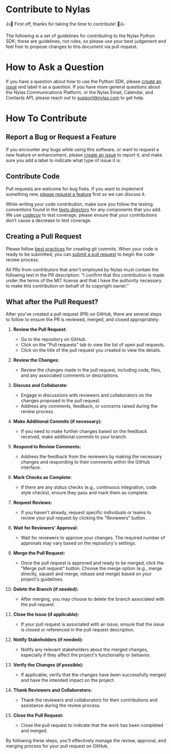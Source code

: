 # Contribute to Nylas
👍🎉 First off, thanks for taking the time to contribute! 🎉👍

The following is a set of guidelines for contributing to the Nylas Python SDK; these are guidelines, not rules, so please use your best judgement and feel free to propose changes to this document via pull request.

# How to Ask a Question

If you have a question about how to use the Python SDK, please [create an issue](https://github.com/nylas/nylas-python/issues) and label it as a question. If you have more general questions about the Nylas Communications Platform, or the Nylas Email, Calendar, and Contacts API, please reach out to support@nylas.com to get help.

# How To Contribute
## Report a Bug or Request a Feature

If you encounter any bugs while using this software, or want to request a new feature or enhancement, please [create an issue](https://github.com/nylas/nylas-python/issues) to report it, and make sure you add a label to indicate what type of issue it is.

## Contribute Code

Pull requests are welcome for bug fixes. If you want to implement something new, [please request a feature](https://github.com/nylas/nylas-python/issues) first so we can discuss it.

While writing your code contribution, make sure you follow the testing conventions found in the [tests directory](https://github.com/nylas/nylas-python/tree/main/tests) for any components that you add. We use [codecov](https://codecov.io/gh/nylas/nylas-python) to test coverage, please ensure that your contributions don’t cause a decrease to test coverage.

## Creating a Pull Request

Please follow [best practices](https://github.com/trein/dev-best-practices/wiki/Git-Commit-Best-Practices) for creating git commits. When your code is ready to be submitted, you can [submit a pull request](https://help.github.com/articles/creating-a-pull-request/) to begin the code review process.

All PRs from contributors that aren't employed by Nylas must contain the following text in the PR description: "I confirm that this contribution is made under the terms of the MIT license and that I have the authority necessary to make this contribution on behalf of its copyright owner."
## What after the Pull Request?
After you've created a pull request (PR) on GitHub, there are several steps to follow to ensure the PR is reviewed, merged, and closed appropriately:

1. **Review the Pull Request:**
   - Go to the repository on GitHub.
   - Click on the "Pull requests" tab to view the list of open pull requests.
   - Click on the title of the pull request you created to view the details.

2. **Review the Changes:**
   - Review the changes made in the pull request, including code, files, and any associated comments or descriptions.

3. **Discuss and Collaborate:**
   - Engage in discussions with reviewers and collaborators on the changes proposed in the pull request.
   - Address any comments, feedback, or concerns raised during the review process.

4. **Make Additional Commits (if necessary):**
   - If you need to make further changes based on the feedback received, make additional commits to your branch.

5. **Respond to Review Comments:**
   - Address the feedback from the reviewers by making the necessary changes and responding to their comments within the GitHub interface.

6. **Mark Checks as Complete:**
   - If there are any status checks (e.g., continuous integration, code style checks), ensure they pass and mark them as complete.

7. **Request Reviews:**
   - If you haven't already, request specific individuals or teams to review your pull request by clicking the "Reviewers" button.

8. **Wait for Reviewers' Approval:**
   - Wait for reviewers to approve your changes. The required number of approvals may vary based on the repository's settings.

9. **Merge the Pull Request:**
   - Once the pull request is approved and ready to be merged, click the "Merge pull request" button. Choose the merge option (e.g., merge directly, squash and merge, rebase and merge) based on your project's guidelines.

10. **Delete the Branch (if needed):**
    - After merging, you may choose to delete the branch associated with the pull request.

11. **Close the Issue (if applicable):**
    - If your pull request is associated with an issue, ensure that the issue is closed or referenced in the pull request description.

12. **Notify Stakeholders (if needed):**
    - Notify any relevant stakeholders about the merged changes, especially if they affect the project's functionality or behavior.

13. **Verify the Changes (if possible):**
    - If applicable, verify that the changes have been successfully merged and have the intended impact on the project.

14. **Thank Reviewers and Collaborators:**
    - Thank the reviewers and collaborators for their contributions and assistance during the review process.

15. **Close the Pull Request:**
    - Close the pull request to indicate that the work has been completed and merged.

By following these steps, you'll effectively manage the review, approval, and merging process for your pull request on GitHub.
